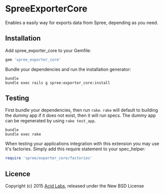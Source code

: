 SpreeExporterCore
=================

Enables a easily way for exports data from Spree, depending as you need.

Installation
------------

Add spree_exporter_core to your Gemfile:

```ruby
gem 'spree_exporter_core'
```

Bundle your dependencies and run the installation generator:

```shell
bundle
bundle exec rails g spree:exporter_core:install
```

Testing
-------

First bundle your dependencies, then run `rake`. `rake` will default to building the dummy app if it does not exist, then it will run specs. The dummy app can be regenerated by using `rake test_app`.

```shell
bundle
bundle exec rake
```

When testing your applications integration with this extension you may use it's factories.
Simply add this require statement to your spec_helper:

```ruby
require 'spree/exporter_core/factories'
```

Licence
-------

Copyright (c) 2015 [Acid Labs](http://acid.cl), released under the New BSD License
